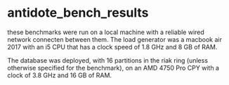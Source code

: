 # antidote_bench_results

these benchmarks were run on a local machine with a reliable wired network connecten between them. 
The load generator was a macbook air 2017 with an i5 CPU that has a clock speed of 1.8 GHz and 8 GB of RAM.

The database was deployed, with 16 partitions in the riak ring (unless otherwise specified for the benchmark), on an AMD 4750 Pro CPY with a clock of 3.8 GHz and 16 GB of RAM.
